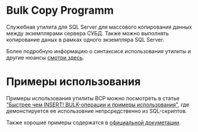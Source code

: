 # Bulk Copy Programm

Служебная утилита для SQL Server для массового копирования данных между экземплярами сервера СУБД. Также можно выполнять копирование даных в рамках одного экземпляра SQL Server.

Более подробную информацию о синтаксисе использования утилиты и другие нюансы [смотри здесь](https://docs.microsoft.com/ru-ru/sql/tools/bcp-utility?view=sql-server-2017).

# Примеры использования

Примеры использования утилиты BCP можно посмотреть в статье ["Быстрее чем INSERT! BULK-операции и примеры использования"](https://infostart.ru/public/1009357/), где демонстируется ее использовние непрсредственно из SQL-скриптов.

Также хорошие примеры содержатся в [официальной докуметации](https://docs.microsoft.com/ru-ru/sql/tools/bcp-utility?view=sql-server-2017).
